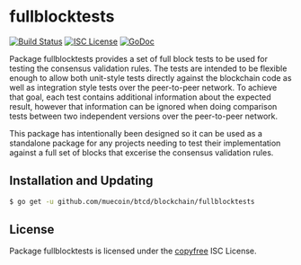 fullblocktests
==============

[![Build Status](http://img.shields.io/travis/muecoin/btcd.svg)](https://travis-ci.org/muecoin/btcd)
[![ISC License](http://img.shields.io/badge/license-ISC-blue.svg)](http://copyfree.org)
[![GoDoc](https://img.shields.io/badge/godoc-reference-blue.svg)](http://godoc.org/github.com/muecoin/btcd/blockchain/fullblocktests)

Package fullblocktests provides a set of full block tests to be used for testing
the consensus validation rules.  The tests are intended to be flexible enough to
allow both unit-style tests directly against the blockchain code as well as
integration style tests over the peer-to-peer network.  To achieve that goal,
each test contains additional information about the expected result, however
that information can be ignored when doing comparison tests between two
independent versions over the peer-to-peer network.

This package has intentionally been designed so it can be used as a standalone
package for any projects needing to test their implementation against a full set
of blocks that excerise the consensus validation rules.

## Installation and Updating

```bash
$ go get -u github.com/muecoin/btcd/blockchain/fullblocktests
```

## License

Package fullblocktests is licensed under the [copyfree](http://copyfree.org) ISC
License.
